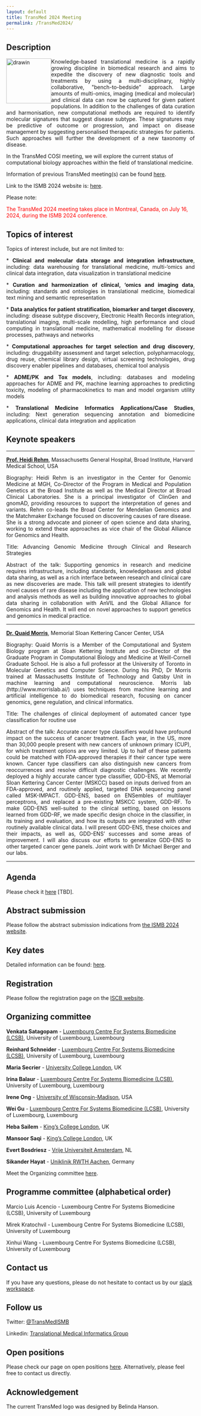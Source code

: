 ```yaml
---
layout: default
title: TransMed 2024 Meeting
permalink: /TransMed2024/
---
```



## Description

<img src="pics/transmed_logo.jpg" alt="drawin" style="float: left" width="120"/> 

<p style="text-align: justify;"> Knowledge-based translational medicine is a rapidly growing discipline in biomedical research and aims to expedite the discovery of new diagnostic tools and treatments by using a multi-disciplinary, highly collaborative, "bench-to-bedside" approach. Large amounts of multi-omics, imaging (medical and molecular) and clinical data can now be captured for given patient populations. In addition to the challenges of data curation and harmonisation, new computational methods are required to identify molecular signatures that suggest disease subtype. These signatures may be predictive of outcome or progression, and impact on disease management by suggesting personalised therapeutic strategies for patients. Such approaches will further the development of a new taxonomy of disease.</p>

In the TransMed COSI meeting, we will explore the current status of computational biology approaches within the field of translational medicine. 

Information of previous TransMed meeting(s) can be found [here](https://transmed.github.io/TransMed_history).

Link to the ISMB 2024 website is: [here](https://www.iscb.org/ismb2024).

Please note:

<span style="color:red">The TransMed 2024 meeting takes place in Montreal, Canada, on July 16, 2024, during the ISMB 2024 conference. </span>

## Topics of interest

Topics of interest include, but are not limited to:

<p style="text-align: justify;">
 * <b>Clinical and molecular data storage and integration infrastructure</b>, including: data warehousing for translational medicine, multi-‘omics and clinical data integration, data visualization in translational medicine </p>

<p style="text-align: justify;">
  * <b>Curation and harmonization of clinical, ‘omics and imaging data</b>, including: standards and ontologies in translational medicine, biomedical text mining and semantic representation
</p>
<p style="text-align: justify;">
  * <b>Data analytics for patient stratification, biomarker and target discovery</b>, including: disease subtype discovery, Electronic Health Records integration, translational imaging, multi-scale modelling, high performance and cloud computing in translational medicine, mathematical modelling for disease processes, pathways and networks
</p>
<p style="text-align: justify;">
  * <b>Computational approaches for target selection and drug discovery</b>, including: druggability assessment and target selection, polypharmacology, drug reuse, chemical library design, virtual screening technologies, drug discovery enabler pipelines and databases, chemical tool analysis
</p>
<p style="text-align: justify;">
  * <b>ADME/PK and Tox models</b>, including: databases and modeling approaches for ADME and PK, machine learning approaches to predicting toxicity, modeling of pharmacokinetics to man and model organism utility models
</p>
<p style="text-align: justify;">
 * <b>Translational Medicine Informatics Applications/Case Studies</b>, including: Next generation sequencing annotation and biomedicine applications, clinical data integration and application
</p>

## Keynote speakers

<hr />

**[Prof. Heidi Rehm](https://the-tgg.org/)**, Massachusetts General Hospital, Broad Institute, Harvard Medical School, USA
<!--<img align="right" src="../pics/keynote2023/MaggieCheang.JPG" width="150" style="padding-left:16px"/>
-->

<p style="text-align: justify; padding-right:10px;">  
Biography: Heidi Rehm is an investigator in the Center for Genomic Medicine at MGH, Co-Director of the Program in Medical and Population Genetics at the Broad Institute as well as the Medical Director at Broad Clinical Laboratories. She is a principal investigator of ClinGen and gnomAD, providing resources to support the interpretation of genes and variants. Rehm co-leads the Broad Center for Mendelian Genomics and the Matchmaker Exchange focused on discovering causes of rare disease. She is a strong advocate and pioneer of open science and data sharing, working to extend these approaches as vice chair of the Global Alliance for Genomics and Health. 
</p>

<p style="text-align: justify; padding-right:10px;">  
Title: Advancing Genomic Medicine through Clinical and Research Strategies
</p>

<p style="text-align: justify; padding-right:10px;">  
Abstract of the talk: Supporting genomics in research and medicine requires infrastructure, including standards, knowledgebases and global data sharing, as well as a rich interface between research and clinical care as new discoveries are made. This talk will present strategies to identify novel causes of rare disease including the application of new technologies and analysis methods as well as building innovative approaches to global data sharing in collaboration with AnVIL and the Global Alliance for Genomics and Health. It will end on novel approaches to support genetics and genomics in medical practice.
</p>

<hr />
  
**[Dr. Quaid Morris](https://www.mskcc.org/research/ski/labs/quaid-morris)**, Memorial Sloan Kettering Cancer Center, USA
<!--<img align="right" src="../pics/keynote2023/AlfonsoValencia.jpg" width="150" style="padding-left:16px"/>
  -->

<p style="text-align: justify; padding-right:10px;">  
Biography: Quaid Morris is a Member of the Computational and System Biology program at Sloan Kettering Institute and co-Director of the Graduate Program in Computational Biology and Medicine at Weill-Cornell Graduate School. He is also a full professor at the University of Toronto in Molecular Genetics and Computer Science. During his PhD, Dr Morris trained at Massachusetts Institute of Technology and Gatsby Unit in machine learning and computational neuroscience. Morris lab (http://www.morrislab.ai/) uses techniques from machine learning and artificial intelligence to do biomedical research, focusing on cancer genomics, gene regulation, and clinical informatics. 
</p>

<p style="text-align: justify; padding-right:10px;">  
Title: The challenges of clinical deployment of automated cancer type classification for routine use 
</p>

<p style="text-align: justify; padding-right:10px;">  
Abstract of the talk: Accurate cancer type classifiers would have profound impact on the success of cancer treatment. Each year, in the US, more than 30,000 people present with new cancers of unknown primary (CUP), for which treatment options are very limited. Up to half of these patients could be matched with FDA-approved therapies if their cancer type were known. Cancer type classifiers can also distinguish new cancers from reoccurrences and resolve difficult diagnostic challenges. We recently deployed a highly accurate cancer type classifier, GDD-ENS, at Memorial Sloan Kettering Cancer Center (MSKCC) based on inputs derived from an FDA-approved, and routinely applied, targeted DNA sequencing panel called MSK-IMPACT. GDD-ENS, based on ENSembles of multilayer perceptrons, and replaced a pre-existing MSKCC system, GDD-RF. To make GDD-ENS well-suited to the clinical setting, based on lessons learned from GDD-RF, we made specific design choice in the classifier, in its training and evaluation, and how its outputs are integrated with other routinely available clinical data. I will present GDD-ENS, these choices and their impacts, as well as, GDD-ENS’ successes and some areas of improvement. I will also discuss our efforts to generalize GDD-ENS to other targeted cancer gene panels. Joint work with Dr Michael Berger and our labs.
</p>

<hr />
	

## Agenda

Please check it [here](https://www.iscb.org/ismb2024/programme-schedule/cosi-tracks-other-abstracts/transmed) [TBD].

## Abstract submission

<!-- Authors are invited to submit abstracts (1 page) for presentations and posters by <span style="color:red">May 6, 2021</span>. Acceptance notification will be sent out by <span style="color:blue">May 27, 2021</span>. The deadline for late poster submission is June 3, 2021, with acceptance notification on June 10, 2021. 

For proceedings submission, the deadline is <span style="color:blue">January 28, 2021</span>.

Please use the EasyChair submission system [here](https://easychair.org/conferences/?conf=ismbeccb2021abstracts). 

Please note: Participants are encouraged to use the [FAIRDOMHub](https://fairdomhub.org/) platform to create and maintain pages for projects that should be presented during the TransMed 2023.-->

Please follow the abstract submission indications from [the ISMB 2024 website](https://www.iscb.org/ismb2024/submissions/abstracts).

## Key dates


Detailed information can be found: [here](https://www.iscb.org/ismb2024/key-dates).

## Registration
Please follow the registration page on the [ISCB website](https://www.iscb.org/ismb2024/register).

## Organizing committee

**Venkata Satagopam** - [Luxembourg Centre For Systems Biomedicine (LCSB)](http://wwwfr.uni.lu/lcsb), University of Luxembourg, Luxembourg

**Reinhard Schneider** - [Luxembourg Centre For Systems Biomedicine (LCSB)](http://wwwfr.uni.lu/lcsb), University of Luxembourg, Luxembourg

**Maria Secrier** - [University College London](https://www.ucl.ac.uk/), UK

**Irina Balaur** - [Luxembourg Centre For Systems Biomedicine (LCSB)](http://wwwfr.uni.lu/lcsb), University of Luxembourg, Luxembourg

**Irene Ong** - [University of Wisconsin-Madison](https://www.wisc.edu/), USA

**Wei Gu** - [Luxembourg Centre For Systems Biomedicine (LCSB)](http://wwwfr.uni.lu/lcsb), University of Luxembourg, Luxembourg

**Heba Sailem** - [King’s College London](https://www.hebasailem.com), UK

**Mansoor Saqi** - [King’s College London](https://www.kcl.ac.uk/), UK

**Evert Bosdriesz** - [Vrije Universiteit Amsterdam](https://research.vu.nl/), NL

**Sikander Hayat** - [Uniklinik RWTH Aachen](https://www.ukaachen.de/en/), Germany

Meet the Organizing committee [here](https://transmed.github.io/team/).

## Programme committee (alphabetical order)

Marcio Luis Acencio -  Luxembourg Centre For Systems Biomedicine (LCSB), University of Luxembourg

Mirek Kratochvil -  Luxembourg Centre For Systems Biomedicine (LCSB), University of Luxembourg

Xinhui  Wang -  Luxembourg Centre For Systems Biomedicine (LCSB), University of Luxembourg 

## Contact us

If you have any questions, please do not hesitate to contact us by our [slack workspace](https://ismbtransmedcosi.slack.com).

## Follow us

Twitter: [@TransMedISMB](https://twitter.com/TransMedISMB)

Linkedin: [Translational Medical Informatics Group](https://www.linkedin.com/groups/8478286)

## Open positions

Please check our page on open positions [here](https://transmed.github.io/open-positions/). Alternatively, please feel free to contact us directly.

## Acknowledgement

The current TransMed logo was designed by Belinda Hanson.

